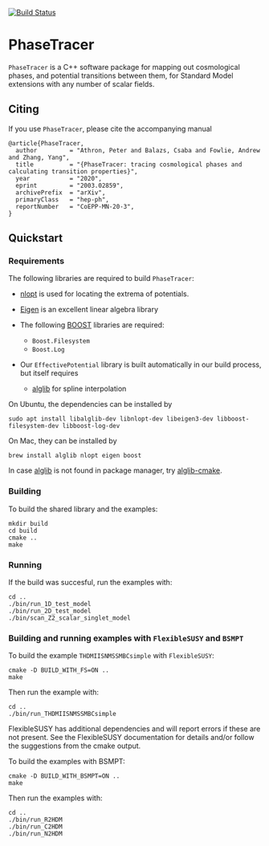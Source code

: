 [![Build Status](https://travis-ci.org/PhaseTracer/PhaseTracer.svg?branch=master)](https://travis-ci.org/PhaseTracer/PhaseTracer)

# PhaseTracer

`PhaseTracer` is a C++ software package for mapping out cosmological phases, and potential transitions between them, for Standard Model extensions with any number of scalar fields.

## Citing

If you use `PhaseTracer`, please cite the accompanying manual

    @article{PhaseTracer,
      author         = "Athron, Peter and Balazs, Csaba and Fowlie, Andrew and Zhang, Yang",
      title          = "{PhaseTracer: tracing cosmological phases and calculating transition properties}",
      year           = "2020",
      eprint         = "2003.02859",
      archivePrefix  = "arXiv",
      primaryClass   = "hep-ph",
      reportNumber   = "CoEPP-MN-20-3",
    }
    

## Quickstart

### Requirements

The following libraries are required to build `PhaseTracer`:

* [nlopt](http://ab-initio.mit.edu/wiki/index.php/NLopt/)  is used for locating the extrema of potentials.
* [Eigen](https://eigen.tuxfamily.org) is an excellent linear algebra library
* The following [BOOST](http://www.boost.org/) libraries are required:

  * `Boost.Filesystem`
  * `Boost.Log`

* Our `EffectivePotential` library is built automatically in our build process, but itself requires

  * [alglib](http://www.alglib.net/) for spline interpolation

On Ubuntu, the dependencies can be installed by

    sudo apt install libalglib-dev libnlopt-dev libeigen3-dev libboost-filesystem-dev libboost-log-dev
    
On Mac, they can be installed by
    
    brew install alglib nlopt eigen boost

In case [alglib](http://www.alglib.net/) is not found in package manager, try [alglib-cmake](https://github.com/S-Dafarra/alglib-cmake).

### Building

To build the shared library and the examples:

    mkdir build
    cd build
    cmake ..
    make

### Running

If the build was succesful, run the examples with:

    cd ..
    ./bin/run_1D_test_model
    ./bin/run_2D_test_model
    ./bin/scan_Z2_scalar_singlet_model

### Building and running examples with `FlexibleSUSY` and `BSMPT`

To build the example `THDMIISNMSSMBCsimple` with `FlexibleSUSY`:

    cmake -D BUILD_WITH_FS=ON ..
    make

Then run the example with:

    cd ..
    ./bin/run_THDMIISNMSSMBCsimple

FlexibleSUSY has additional dependencies and will report errors if
these are not present. See the FlexibleSUSY documentation for details
and/or follow the suggestions from the cmake output.

To build the examples with BSMPT:

    cmake -D BUILD_WITH_BSMPT=ON ..
    make

Then run the examples with:

    cd ..
    ./bin/run_R2HDM
    ./bin/run_C2HDM
    ./bin/run_N2HDM


